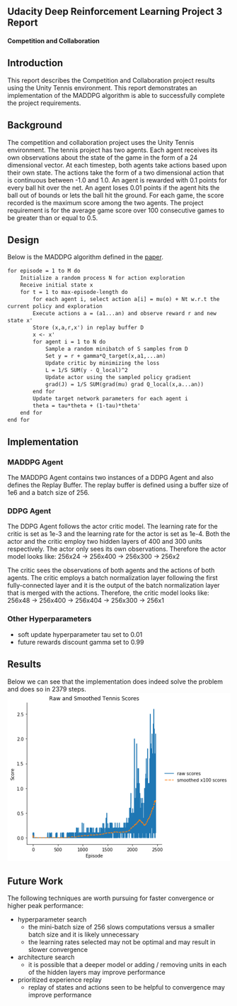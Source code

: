 ## Udacity Deep Reinforcement Learning Project 3 Report
#### Competition and Collaboration
## Introduction
This report describes the Competition and Collaboration project results using the Unity Tennis environment. This report demonstrates an implementation of the MADDPG algorithm is able to successfully complete the project requirements.

## Background
 The competition and collaboration project uses the Unity Tennis environment. The tennis project has two agents. Each agent receives its own observations about the state of the game in the form of a 24 dimensional vector. At each timestep, both agents take actions based upon their own state. The actions take the form of a two dimensional action that is continuous between -1.0 and 1.0. An agent is rewarded with 0.1 points for every ball hit over the net. An agent loses 0.01 points if the agent hits the ball out of bounds or lets the ball hit the ground. For each game, the score recorded is the maximum score among the two agents. The project requirement is for the average game score over 100 consecutive games to be greater than or equal to 0.5.
 
## Design
Below is the MADDPG algorithm defined in the [paper](https://arxiv.org/pdf/1706.02275.pdf).


	for episode = 1 to M do
		Initialize a random process N for action exploration
		Receive initial state x
		for t = 1 to max-episode-length do
			for each agent i, select action a[i] = mu(o) + Nt w.r.t the current policy and exploration
			Execute actions a = (a1...an) and observe reward r and new state x'
			Store (x,a,r,x') in replay buffer D
			x <- x'
			for agent i = 1 to N do
				Sample a random minibatch of S samples from D
				Set y = r + gamma*Q_target(x,a1,...an)
				Update critic by minimizing the loss
				L = 1/S SUM(y - Q_local)^2
				Update actor using the sampled policy gradient
				grad(J) = 1/S SUM(grad(mu) grad Q_local(x,a...an))
			end for
			Update target network parameters for each agent i
			theta = tau*theta + (1-tau)*theta'
		end for
	end for
			
## Implementation
### MADDPG Agent
The MADDPG Agent contains two instances of a DDPG Agent and also defines the Replay Buffer. The replay buffer is defined using a buffer size of 1e6 and a batch size of 256. 
### DDPG Agent
The DDPG Agent follows the actor critic model. The learning rate for the critic is set as 1e-3 and the learning rate for the actor is set as 1e-4. Both the actor and the critic employ two hidden layers of 400 and 300 units respectively. The actor only sees its own observations. Therefore the actor model looks like:
256x24 -> 256x400 -> 256x300 -> 256x2 

The critic sees the observations of both agents and the actions of both agents. The critic employs a batch normalization layer following the first fully-connected layer and it is the output of the batch normalization layer that is merged with the actions. Therefore, the critic model looks like:
256x48 -> 256x400 ->  256x404 -> 256x300 -> 256x1

### Other Hyperparameters
 * soft update hyperparameter tau set to 0.01
 * future rewards discount gamma set to 0.99

## Results
Below we can see that the implementation does indeed solve the problem and does so in 2379 steps.
![Episode Scores Plot](output/scores.png  "Episode Scores")	

## Future Work
The following techniques are worth pursuing for faster convergence or higher peak performance:

 * hyperparameter search 
 	* the mini-batch size of 256 slows computations versus a smaller batch size and it is likely unnecessary
 	* the learning rates selected may not be optimal and may result in slower convergence
 * architecture search
 	* it is possible that a deeper model or adding / removing units in each of the hidden layers may improve performance
 * prioritized experience replay
 	* replay of states and actions seen to be helpful to convergence may improve performance 
 

		